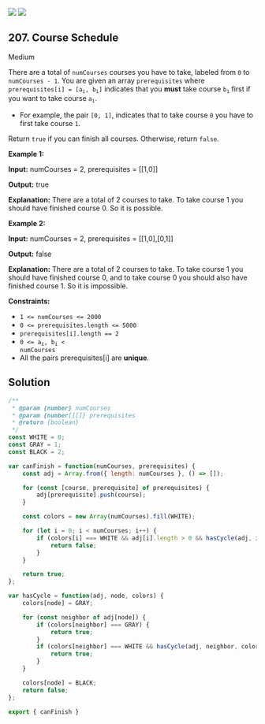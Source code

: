 [![](https://img.shields.io/github/stars/javadev/LeetCode-in-All?label=Stars&style=flat-square)](https://github.com/javadev/LeetCode-in-All)
[![](https://img.shields.io/github/forks/javadev/LeetCode-in-All?label=Fork%20me%20on%20GitHub%20&style=flat-square)](https://github.com/javadev/LeetCode-in-All/fork)

## 207\. Course Schedule

Medium

There are a total of `numCourses` courses you have to take, labeled from `0` to `numCourses - 1`. You are given an array `prerequisites` where <code>prerequisites[i] = [a<sub>i</sub>, b<sub>i</sub>]</code> indicates that you **must** take course <code>b<sub>i</sub></code> first if you want to take course <code>a<sub>i</sub></code>.

*   For example, the pair `[0, 1]`, indicates that to take course `0` you have to first take course `1`.

Return `true` if you can finish all courses. Otherwise, return `false`.

**Example 1:**

**Input:** numCourses = 2, prerequisites = \[\[1,0]]

**Output:** true

**Explanation:** There are a total of 2 courses to take. To take course 1 you should have finished course 0. So it is possible.

**Example 2:**

**Input:** numCourses = 2, prerequisites = \[\[1,0],[0,1]]

**Output:** false

**Explanation:** There are a total of 2 courses to take. To take course 1 you should have finished course 0, and to take course 0 you should also have finished course 1. So it is impossible.

**Constraints:**

*   `1 <= numCourses <= 2000`
*   `0 <= prerequisites.length <= 5000`
*   `prerequisites[i].length == 2`
*   <code>0 <= a<sub>i</sub>, b<sub>i</sub> < numCourses</code>
*   All the pairs prerequisites[i] are **unique**.

## Solution

```javascript
/**
 * @param {number} numCourses
 * @param {number[][]} prerequisites
 * @return {boolean}
 */
const WHITE = 0;
const GRAY = 1;
const BLACK = 2;

var canFinish = function(numCourses, prerequisites) {
    const adj = Array.from({ length: numCourses }, () => []);

    for (const [course, prerequisite] of prerequisites) {
        adj[prerequisite].push(course);
    }

    const colors = new Array(numCourses).fill(WHITE);

    for (let i = 0; i < numCourses; i++) {
        if (colors[i] === WHITE && adj[i].length > 0 && hasCycle(adj, i, colors)) {
            return false;
        }
    }

    return true;
};

var hasCycle = function(adj, node, colors) {
    colors[node] = GRAY;

    for (const neighbor of adj[node]) {
        if (colors[neighbor] === GRAY) {
            return true;
        }
        if (colors[neighbor] === WHITE && hasCycle(adj, neighbor, colors)) {
            return true;
        }
    }

    colors[node] = BLACK;
    return false;
};

export { canFinish }
```